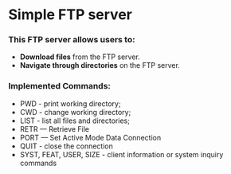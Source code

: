 # Simple FTP server

### This FTP server allows users to:

* **Download files** from the FTP server.
* **Navigate through directories** on the FTP server.

### Implemented Commands:

* PWD - print working directory;
* CWD - change working directory;
* LIST - list all files and directories;
* RETR — Retrieve File
* PORT — Set Active Mode Data Connection
* QUIT - close the connection
* SYST, FEAT, USER, SIZE - client information or system inquiry commands


